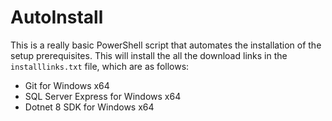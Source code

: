 # AutoInstall

This is a really basic PowerShell script that automates the installation of the setup prerequisites. This will install the all the download links in the `installlinks.txt` file, which are as follows:
  - Git for Windows x64
  - SQL Server Express for Windows x64
  - Dotnet 8 SDK for Windows x64